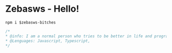 # Zebasws - Hello!
```ssh
npm i $zebasws-bitches
```
```css
/*
* @info: I am a normal person who tries to be better in life and programming.
* @Lenguages: Javascript, Typescript,
*/
```
